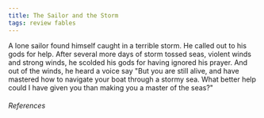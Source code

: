 ```yaml
---
title: The Sailor and the Storm
tags: review fables
---
```


A lone sailor found himself caught in a terrible storm. He called out to his gods for help. After several more days of storm tossed seas, violent winds and strong winds, he scolded his gods for having ignored his prayer. And out of the winds, he heard a voice say "But you are still alive, and have mastered how to navigate your boat through a stormy sea. What better help could I have given you than making you a master of the seas?"








###### References